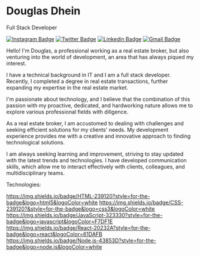 # Douglas Dhein

Full Stack Developer

[![Instagram Badge](https://img.shields.io/badge/-@douglasdhein-00875f?style=flat-square&labelColor=00875f&logo=instagram&logoColor=white&link=https://instagram.com/douglasdhein)](https://instagram.com/douglasdhein)
[![Twitter Badge](https://img.shields.io/badge/-@douglasdhein-00875f?style=flat-square&labelColor=00875f&logo=twitter&logoColor=white&link=https://twitter.com/douglasdhein)](https://twitter.com/douglasdhein) 
[![Linkedin Badge](https://img.shields.io/badge/-Douglas%20Dhein-00875f?style=flat-square&logo=Linkedin&logoColor=white&link=https://www.linkedin.com/in/douglas-dhein-08359227a/)](https://www.linkedin.com/in/douglas-dhein-08359227a/) 
[![Gmail Badge](https://img.shields.io/badge/-douglaswdhein@gmail.com-00875f?style=flat-square&logo=Gmail&logoColor=white&link=mailto:douglaswdhein@gmail.com)](mailto:douglaswdhein@gmail.com)

Hello! I'm Douglas, a professional working as a real estate broker, but also venturing into the world of development, an area that has always piqued my interest.

I have a technical background in IT and I am a full stack developer. Recently, I completed a degree in real estate transactions, further expanding my expertise in the real estate market.

I'm passionate about technology, and I believe that the combination of this passion with my proactive, dedicated, and hardworking nature allows me to explore various professional fields with diligence.

As a real estate broker, I am accustomed to dealing with challenges and seeking efficient solutions for my clients' needs. My development experience provides me with a creative and innovative approach to finding technological solutions.

I am always seeking learning and improvement, striving to stay updated with the latest trends and technologies. I have developed communication skills, which allow me to interact effectively with clients, colleagues, and multidisciplinary teams.


Technologies:

https://img.shields.io/badge/HTML-239120?style=for-the-badge&logo=html5&logoColor=white
https://img.shields.io/badge/CSS-239120?&style=for-the-badge&logo=css3&logoColor=white
https://img.shields.io/badge/JavaScript-323330?style=for-the-badge&logo=javascript&logoColor=F7DF1E
https://img.shields.io/badge/React-20232A?style=for-the-badge&logo=react&logoColor=61DAFB
https://img.shields.io/badge/Node.js-43853D?style=for-the-badge&logo=node.js&logoColor=white


